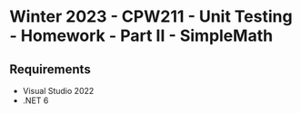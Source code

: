 # Winter 2023 - CPW211 - Unit Testing - Homework - Part II - SimpleMath

## Requirements
- Visual Studio 2022
- .NET 6
